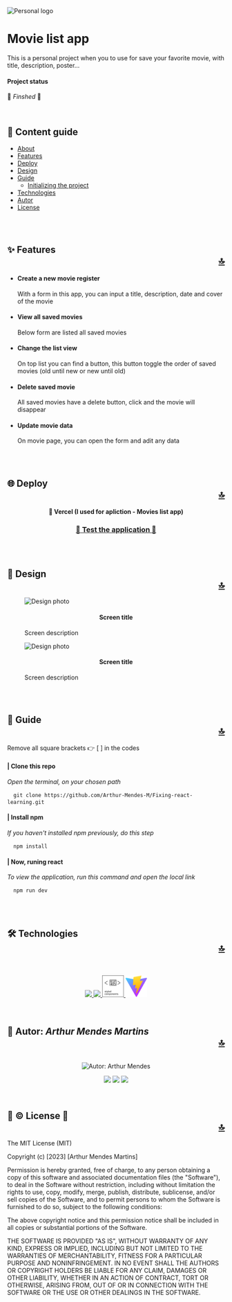 <img src="./githubAssets/logoAzul.svg" alt="Personal logo" id="about" width="60" />
<h1>Movie list app</h1>

<p>This is a personal project when you to use for save your favorite movie, with title, description, poster... </p>

<h4>Project status</h4>

:confetti_ball: <i>Finshed</i> :confetti_ball:
<!-- https://github.com/markdown-templates/markdown-emojis -->
<br />
<h2>👣 Content guide</h2>

<!-- 
  Possible Changes 
  
   *[Preview](#preview) 
   * [Deploy](#deploy)
 
 -->

* [About](#about)
* [Features](#features)
* [Deploy](#deploy)
* [Design](#design)
* [Guide](#guide)
  * [Initializing the project](#initializing)
* [Technologies](#technologies)
* [Autor](#autor)
* [License](#license)

<br />
<br />

<h2 id="features">
  ✨ Features
  <div align="right"><a href="#about">🔝</a></div>
</h2>

<ul>
  <li>
    <h4>Create a new movie register</h4>
    <p>With a form in this app, you can input a title, description, date and cover of the movie</p>
  </li>

  <li>
    <h4>View all saved movies</h4>
    <p>Below form are listed all saved movies</p>
  </li>

  <li>
    <h4>Change the list view</h4>
    <p>On top list you can find a button, this button toggle the order of saved movies (old until new or new until old)</p>
  </li>

  <li>
    <h4>Delete saved movie</h4>
    <p>All saved movies have a delete button, click and the movie will disappear</p>
  </li>

  <li>
    <h4>Update movie data</h4>
    <p>On movie page, you can open the form and adit any data</p>
  </li>
</ul>

<br />
<br />

<h2 id="deploy">
  🌐 Deploy
  <div align="right"><a href="#about">🔝</a></div>  
</h2>

<div align="center">  
  <h4>📱 Vercel (I used for apliction - Movies list app)</h4>
  
  <h3><a href="https://movie-list-amendes.vercel.app/">🚀 Test the application 🚀</a></h3>
</div>

<br />
<br />

<h2 id="design">
  🎨 Design
  <div align="right"><a href="#about">🔝</a></div>  
</h2>

<div>
  <figure>
    <img alt="Design photo" src="https://source.unsplash.com/random"/>
    <figcaption>
      <h4 align="center">Screen title</h4>
      <p>Screen description</p>
    </figcaption>
  </figure>

  <figure>
    <img alt="Design photo" src="https://source.unsplash.com/random"/>
    <figcaption>
      <h4 align="center">Screen title</h4>
      <p>Screen description</p>
    </figcaption>
  </figure>
</div>

<br />
<br />

<div>
  <h2 id="guide">
    🧭 Guide
    <div align="right"><a href="#about">🔝</a></div>
  </h2>
</div>
<p>Remove all square brackets 👉 [ ] in the codes<p>


<h4 id="initializing">| Clone this repo</h4>
<p><i>Open the terminal, on your chosen path</i></p>

```
  git clone https://github.com/Arthur-Mendes-M/Fixing-react-learning.git
```

<h4>| Install npm</h4>
<p><i>If you haven't installed npm previously, do this step</i></p>

```
  npm install
```

<h4>| Now, runing react</h4>
<p><i>To view the application, run this command and open the local link</i></p>

```
  npm run dev
```

<br />
<br />

<h2 id="technologies">
  🛠 Technologies
  <div align="right"><a href="#about">🔝</a></div>
</h2>

<br />
<br />

<div align="center">
  <a href="[google.com](https://github.com/Arthur-Mendes-M)">
    <img src="https://cdn.jsdelivr.net/gh/devicons/devicon/icons/html5/html5-original.svg" width="50"/>
  </a> 
  <a href="[google.com](https://github.com/Arthur-Mendes-M)">
    <img src="https://cdn.jsdelivr.net/gh/devicons/devicon/icons/react/react-original-wordmark.svg" width="50"/>
  </a> 
  <a href="[google.com](https://github.com/Arthur-Mendes-M)">
    <img src="./public/githubAssets/styledComponents-logo.svg" width="50"/>
  </a>
  <a href="[google.com](https://github.com/Arthur-Mendes-M)">
    <img src="./public/githubAssets/vite-logo.svg" width="50"/>
  </a>
</div>

<br />
<br />

<h2 id="autor">
  🥷 Autor: <i>Arthur Mendes Martins</i>
  <div align="right"><a href="#about">🔝</a></div>
</h2>

<div align="center"><br/>
  <img src="./githubAssets/profilePhoto.png" alt="Autor: Arthur Mendes" width="130" />

  <br />

  <a href="mailto:arthurmendesmartins0105@gmail.com" target="_blank"/><img src="https://img.shields.io/badge/Gmail-1f1f1f?style=for-the-badge&logo=gmail&logoColor=white"></a>
  <a href="https://www.linkedin.com/in/arthur-mendes-martins-b7ba6a1b8" target="_blank">  <img src="https://img.shields.io/badge/LinkedIn-0077B5?style=for-the-badge&logo=linkedin&logoColor=white"/></a>
  <a href="https://www.instagram.com/arthurm_mendes/" target="_blank"><img src="https://img.shields.io/badge/Instagram-E4405F?style=for-the-badge&logo=instagram&logoColor=white"/></a>
</div>

<br />

<h2 id="license">
  🚨 © License 🚨
  <div align="right"><a href="#about">🔝</a></div>
</h2>

The MIT License (MIT)

Copyright (c) [2023] [Arthur Mendes Martins]

Permission is hereby granted, free of charge, to any person obtaining a copy of
this software and associated documentation files (the "Software"), to deal in
the Software without restriction, including without limitation the rights to
use, copy, modify, merge, publish, distribute, sublicense, and/or sell copies of
the Software, and to permit persons to whom the Software is furnished to do so,
subject to the following conditions:

The above copyright notice and this permission notice shall be included in all
copies or substantial portions of the Software.

THE SOFTWARE IS PROVIDED "AS IS", WITHOUT WARRANTY OF ANY KIND, EXPRESS OR
IMPLIED, INCLUDING BUT NOT LIMITED TO THE WARRANTIES OF MERCHANTABILITY, FITNESS
FOR A PARTICULAR PURPOSE AND NONINFRINGEMENT. IN NO EVENT SHALL THE AUTHORS OR
COPYRIGHT HOLDERS BE LIABLE FOR ANY CLAIM, DAMAGES OR OTHER LIABILITY, WHETHER
IN AN ACTION OF CONTRACT, TORT OR OTHERWISE, ARISING FROM, OUT OF OR IN
CONNECTION WITH THE SOFTWARE OR THE USE OR OTHER DEALINGS IN THE SOFTWARE.
